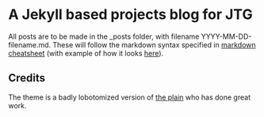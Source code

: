 # A Jekyll based projects blog for JTG

All posts are to be made in the _posts folder, with filename YYYY-MM-DD-filename.md. These will follow the markdown syntax specified in [markdown cheatsheet](https://raw.githubusercontent.com/heiswayi/the-plain/master/_posts/2015-09-04-markdown-cheatsheet-demo.md) (with example of how it looks [here](http://heiswayi.github.io/the-plain/notes/markdown-cheatsheet-demo/)).


## Credits
The theme is a badly lobotomized version of [the plain](http://heiswayi.github.io/the-plain.html) who has done great work. 
